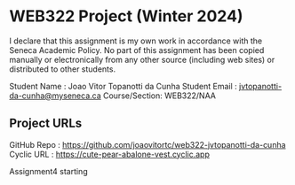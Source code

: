 # WEB322 Project (Winter 2024)

I declare that this assignment is my own work in accordance with the Seneca Academic Policy.
No part of this assignment has been copied manually or electronically from any other source
(including web sites) or distributed to other students.

Student Name  : Joao Vitor Topanotti da Cunha
Student Email : jvtopanotti-da-cunha@myseneca.ca
Course/Section: WEB322/NAA

## Project URLs
GitHub Repo   : https://github.com/joaovitortc/web322-jvtopanotti-da-cunha
Cyclic URL    : https://cute-pear-abalone-vest.cyclic.app


Assignment4 starting

